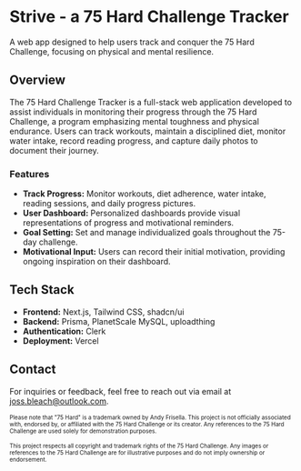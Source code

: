 # Strive - a 75 Hard Challenge Tracker

A web app designed to help users track and conquer the 75 Hard Challenge, focusing on physical and mental resilience.

## Overview

The 75 Hard Challenge Tracker is a full-stack web application developed to assist individuals in monitoring their progress through the 75 Hard Challenge, a program emphasizing mental toughness and physical endurance. Users can track workouts, maintain a disciplined diet, monitor water intake, record reading progress, and capture daily photos to document their journey.

### Features

- **Track Progress:** Monitor workouts, diet adherence, water intake, reading sessions, and daily progress pictures.
- **User Dashboard:** Personalized dashboards provide visual representations of progress and motivational reminders.
- **Goal Setting:** Set and manage individualized goals throughout the 75-day challenge.
- **Motivational Input:** Users can record their initial motivation, providing ongoing inspiration on their dashboard.

## Tech Stack

- **Frontend:** Next.js, Tailwind CSS, shadcn/ui
- **Backend:** Prisma, PlanetScale MySQL, uploadthing
- **Authentication:** Clerk
- **Deployment:** Vercel

## Contact

For inquiries or feedback, feel free to reach out via email at [joss.bleach@outlook.com](mailto:joss.bleach@outlook.com).

<span style="font-size: 10px;">Please note that "75 Hard" is a trademark owned by Andy Frisella. This project is not officially associated with, endorsed by, or affiliated with the 75 Hard Challenge or its creator. Any references to the 75 Hard Challenge are used solely for demonstration purposes.</span>

<span style="font-size: 10px;">This project respects all copyright and trademark rights of the 75 Hard Challenge. Any images or references to the 75 Hard Challenge are for illustrative purposes and do not imply ownership or endorsement.</span>
